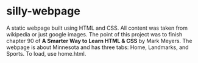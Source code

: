 # silly-webpage
A static webpage built using HTML and CSS.
All content was taken from wikipedia or just google images.
The point of this project was to finish chapter 90 of __A Smarter Way to Learn HTML & CSS__ by Mark Meyers.
The webpage is about Minnesota and has three tabs: Home, Landmarks, and Sports.
To load, use home.html.
